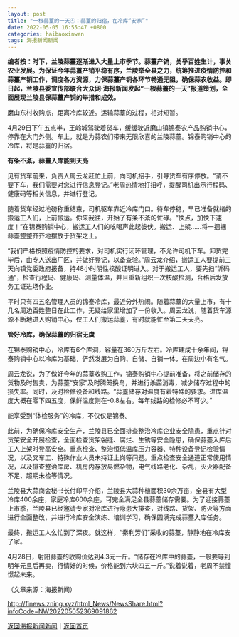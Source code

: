 ```yaml
---
layout: post
title: "一根蒜薹的一天④：蒜薹的归宿，在冷库“安家”"
date: 2022-05-05 16:55:47 +0800
categories: haibaoxinwen
tags: 海报新闻新闻
---
```

<p><strong>编者按：时下，兰陵蒜薹逐渐进入大量上市季节。蒜薹产销，关乎百姓生计，事关农业发展。为保证今年蒜薹产销平稳有序，兰陵举全县之力，统筹推进疫情防控和蒜薹产销工作，调度各方资源，力保蒜薹产销各环节畅通无阻，确保蒜农收益。即日起，兰陵县委宣传部联合大众网·海报新闻发起“一根蒜薹的一天”报道策划，全面展现兰陵县保蒜薹产销的举措和成效。</strong></p><p>磨山东村收购点，距离冷库较近。运输蒜薹的过程，相对短暂。</p><p>4月29日下午五点半，王岭城驾驶着货车，缓缓驶近磨山镇锦泰农产品购销中心，停靠在大门外侧。车上，就是为蒜农们带来无限欣喜的兰陵蒜薹。锦泰购销中心的冷库，将是蒜薹的归宿。</p><p><strong>有条不紊，蒜薹入库能到天亮</strong></p><p>见有货车前来，负责人周云龙赶忙上前，向司机招手，引导货车有序停放。“请不要下车，我们需要对您进行信息登记。”老周热情地打招呼，提醒司机出示行程码、健康码等相关信息，并进行登记。</p><p>随着货车经过地磅称重结束，司机驱车靠近冷库门口。待车停稳，早已准备就绪的搬运工人们，上前搬运。你来我往，开始了有条不紊的忙碌。“快点，加快下速度！”在锦泰购销中心，搬运工人们的吆喝声此起彼伏。搬运、上架……将一捆捆蒜薹整整齐齐地摆放于货架之上。</p><p>“我们严格按照疫情防控的要求，对司机实行闭环管理，不允许司机下车。卸货完毕后，由专人送出厂区，并做好登记，以备查验。”周云龙介绍，搬运工人要提前三天向镇党委政府报备，持48小时阴性核酸证明进入。对于搬运工人，要先扫“沂码通”，检查行程码、健康码、测量体温，并且重新组织一次核酸检测，合格后发放务工证进场作业。</p><p>平时只有四五名管理人员的锦泰冷库，最近分外热闹。随着蒜薹的大量上市，有十几名周边百姓整日在此工作，无疑给家里增加了一份收入。周云龙说，随着货车源源不断地进入购销中心，仅工人们搬运蒜薹，有时就能忙至第二天天亮。</p><p><strong>管好冷库，确保蒜薹的归宿无虞</strong></p><p>在锦泰购销中心，冷库有6个库洞，容量在360万斤左右。冷库建成十余年间，锦泰购销中心以冷库为基础，俨然发展为自购、自储、自销一体，在周边小有名气。</p><p>周云龙说，为了做好今年的蒜薹收购工作，锦泰购销中心提前准备，将之前储存的货物及时售卖，为蒜薹“安家”及时腾笼换鸟，并进行杀菌消毒，减少储存过程中的损失率。同时，及时检修设备和线路。“蒜薹储存对温度有着特殊的要求。进库温度大概在零下四五度，保鲜温度则在-0.8左右。每年线路的检修必不可少。”</p><p>能享受到“体检服务”的冷库，不仅仅是锦泰。</p><p>此前，为确保冷库安全生产，兰陵县已全面排查整治冷库企业安全隐患，重点针对货架安全开展检查，全面检查货架裂缝、腐烂、生锈等安全隐患，确保蒜薹入库后工人上架时登高安全。重点检查、整治恒低温库压力容器、特种设备登记检验情况，以及叉车工、特殊作业人员未持证上岗等问题。重点检查安全通道正常使用情况，以及排查整治库房、机房内存放易燃杂物，电气线路老化、杂乱，灭火器配备不足、超期未检等情况。</p><p>兰陵县大蒜商会秘书长付印平介绍，兰陵县大蒜种植面积30余万亩，全县有大型冷库400余座，家庭冷库600余座，可完全满足全县蒜薹储存需要。为了迎接蒜薹上市季，兰陵县已经邀请专家对冷库进行隐患大排查，对线路、货架、防火等方面进行全面整改，并进行冷库安全演练、培训学习，确保圆满完成蒜薹入库任务。</p><p>最终，搬运工人么忙到了深夜。就这样，“秦利芳们”采收的蒜薹，静静地在冷库安了家。</p><p>4月28日，射阳蒜薹的收购价达到4.3元一斤。“储存在冷库中的蒜薹，一般要等到明年元旦后再卖，行情好的时候，价格能到六块四五一斤。”说着说着，老周不禁憧憬起未来。</p><p class="em_media">（文章来源：海报新闻）</p>

<http://finews.zning.xyz/html_News/NewsShare.html?infoCode=NW202205052369091862>

[返回海报新闻新闻](//finews.withounder.com/category/haibaoxinwen.html)｜[返回首页](//finews.withounder.com/)